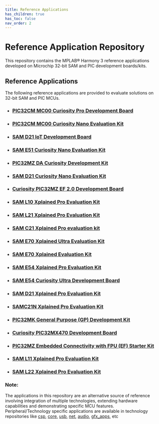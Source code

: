```yaml
---
title: Reference Applications
has_children: true
has_toc: false
nav_order: 2
---
```

# Reference Application Repository

This repository contains the MPLAB® Harmony 3 reference applications developed on Microchip 32-bit SAM and PIC development boards/kits.   

## Reference Applications

The following reference applications are provided to evaluate solutions on 32-bit SAM and PIC MCUs.

- ### [PIC32CM MC00 Curiosity Pro Development Board](./pic32cm_mc00_curiosity_pro/readme.md)
- ### [PIC32CM MC00 Curiosity Nano Evaluation Kit](./pic32cm_mc00_cnano/readme.md)
- ### [SAM D21 IoT Development Board](./sam_d21_iot/readme.md)
- ### [SAM E51 Curiosity Nano Evaluation Kit](./sam_e51_cnano/readme.md)
- ### [PIC32MZ DA Curiosity Development Kit](./pic32mz_da_curiosity/readme.md)
- ### [SAM D21 Curiosity Nano Evaluation Kit](./sam_d21_cnano/readme.md)
- ### [Curiosity PIC32MZ EF 2.0 Development Board](./pic32mz_ef_curiosity_v2/readme.md)
- ### [SAM L10 Xplained Pro Evaluation Kit](./sam_l10_xpro/readme.md)
- ### [SAM L21 Xplained Pro Evaluation Kit](./sam_l21_xpro/readme.md)
- ### [SAM C21 Xplained Pro evaluation kit](./sam_c21_xpro/readme.md)
- ### [SAM E70 Xplained Ultra Evaluation Kit](./sam_e70_xult/readme.md)
- ### [SAM E70 Xplained Evaluation Kit](./sam_e70_xpld/readme.md)
- ### [SAM E54 Xplained Pro Evaluation Kit](./sam_e54_xpro/readme.md)
- ### [SAM E54 Curiosity Ultra Development Board](./sam_e54_cult/readme.md)
- ### [SAM D21 Xplained Pro Evaluation Kit](./sam_d21_xpro/readme.md)
- ### [SAMC21N Xplained Pro Evaluation Kit](./sam_c21n_xpro/readme.md)
- ### [PIC32MK General Purpose (GP) Development Kit](./pic32mk_gp_db/readme.md)
- ### [Curiosity PIC32MX470 Development Board](./pic32mx470_curiosity/readme.md)
- ### [PIC32MZ Embedded Connectivity with FPU (EF) Starter Kit](./pic32mz_ef_sk/readme.md)
- ### [SAM L11 Xplained Pro Evaluation Kit](./sam_l11_xpro/readme.md)
- ### [SAM L22 Xplained Pro Evaluation Kit](./sam_l22_xpro/readme.md)

### **Note:**
The applications in this repository are an alternative source of reference involving integration of multiple technologies, extending hardware capabilities and demonstrating specific MCU features.
Peripheral/Technology specific applications are available in technology repositories like [csp](https://github.com/Microchip-MPLAB-Harmony/csp), [core](https://github.com/Microchip-MPLAB-Harmony/core), [usb](https://github.com/Microchip-MPLAB-Harmony/usb), [net](https://github.com/Microchip-MPLAB-Harmony/net), [audio](https://github.com/Microchip-MPLAB-Harmony/audio), [gfx_apps](https://github.com/Microchip-MPLAB-Harmony/gfx_apps), etc
